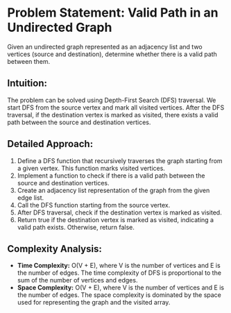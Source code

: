 # Problem Statement: Valid Path in an Undirected Graph

Given an undirected graph represented as an adjacency list and two vertices (source and destination), determine whether there is a valid path between them.

## Intuition:

The problem can be solved using Depth-First Search (DFS) traversal. We start DFS from the source vertex and mark all visited vertices. After the DFS traversal, if the destination vertex is marked as visited, there exists a valid path between the source and destination vertices.

## Detailed Approach:

1. Define a DFS function that recursively traverses the graph starting from a given vertex. This function marks visited vertices.
2. Implement a function to check if there is a valid path between the source and destination vertices.
3. Create an adjacency list representation of the graph from the given edge list.
4. Call the DFS function starting from the source vertex.
5. After DFS traversal, check if the destination vertex is marked as visited.
6. Return true if the destination vertex is marked as visited, indicating a valid path exists. Otherwise, return false.

## Complexity Analysis:

- **Time Complexity:** O(V + E), where V is the number of vertices and E is the number of edges. The time complexity of DFS is proportional to the sum of the number of vertices and edges.
- **Space Complexity:** O(V + E), where V is the number of vertices and E is the number of edges. The space complexity is dominated by the space used for representing the graph and the visited array.
